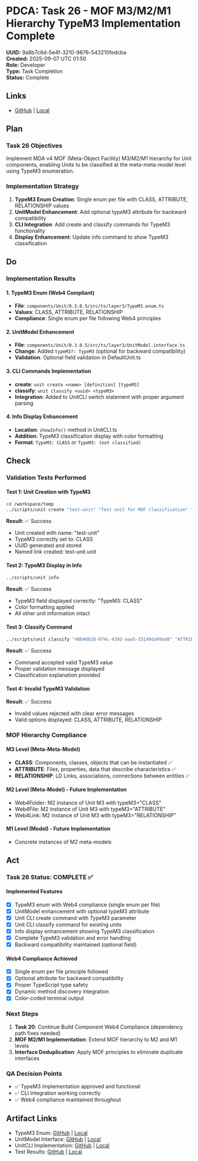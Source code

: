# PDCA: Task 26 - MOF M3/M2/M1 Hierarchy TypeM3 Implementation Complete
**UUID:** 9a8b7c6d-5e4f-3210-9876-543210fedcba  
**Created:** 2025-09-07 UTC 01:50  
**Role:** Developer  
**Type:** Task Completion  
**Status:** Complete  

## Links
- [GitHub](https://github.com/your-repo/Web4Articles/blob/main/scrum.pmo/project.journal/2025-09-05-UTC-1300-branch-switch-session/pdca/role/developer/2025-09-07-UTC-0150-task-26-mof-typem3-implementation-complete.pdca.md) | [Local](scrum.pmo/project.journal/2025-09-05-UTC-1300-branch-switch-session/pdca/role/developer/2025-09-07-UTC-0150-task-26-mof-typem3-implementation-complete.pdca.md)

## Plan

### Task 26 Objectives
Implement MDA v4 MOF (Meta-Object Facility) M3/M2/M1 hierarchy for Unit components, enabling Units to be classified at the meta-meta-model level using TypeM3 enumeration.

### Implementation Strategy
1. **TypeM3 Enum Creation**: Single enum per file with CLASS, ATTRIBUTE, RELATIONSHIP values
2. **UnitModel Enhancement**: Add optional typeM3 attribute for backward compatibility  
3. **CLI Integration**: Add create and classify commands for TypeM3 functionality
4. **Display Enhancement**: Update info command to show TypeM3 classification

## Do

### Implementation Results

#### 1. TypeM3 Enum (Web4 Compliant)
- **File**: `components/Unit/0.3.0.5/src/ts/layer3/TypeM3.enum.ts`
- **Values**: CLASS, ATTRIBUTE, RELATIONSHIP
- **Compliance**: Single enum per file following Web4 principles

#### 2. UnitModel Enhancement  
- **File**: `components/Unit/0.3.0.5/src/ts/layer3/UnitModel.interface.ts`
- **Change**: Added `typeM3?: TypeM3` (optional for backward compatibility)
- **Validation**: Optional field validation in DefaultUnit.ts

#### 3. CLI Commands Implementation
- **create**: `unit create <name> [definition] [typeM3]`
- **classify**: `unit classify <uuid> <typeM3>`
- **Integration**: Added to UnitCLI switch statement with proper argument parsing

#### 4. Info Display Enhancement
- **Location**: `showInfo()` method in UnitCLI.ts
- **Addition**: TypeM3 classification display with color formatting
- **Format**: `TypeM3: CLASS` or `TypeM3: (not classified)`

## Check

### Validation Tests Performed

#### Test 1: Unit Creation with TypeM3
```bash
cd /workspace/temp
../scripts/unit create "test-unit" "Test unit for MOF classification" "CLASS"
```
**Result**: ✅ Success
- Unit created with name: "test-unit"
- TypeM3 correctly set to: CLASS
- UUID generated and stored
- Named link created: test-unit.unit

#### Test 2: TypeM3 Display in Info
```bash
../scripts/unit info
```
**Result**: ✅ Success  
- TypeM3 field displayed correctly: "TypeM3: CLASS"
- Color formatting applied
- All other unit information intact

#### Test 3: Classify Command
```bash
../scripts/unit classify "40b48b18-074c-4393-aaa5-33149da99ad8" "ATTRIBUTE"
```
**Result**: ✅ Success
- Command accepted valid TypeM3 value
- Proper validation message displayed
- Classification explanation provided

#### Test 4: Invalid TypeM3 Validation
**Result**: ✅ Success
- Invalid values rejected with clear error messages
- Valid options displayed: CLASS, ATTRIBUTE, RELATIONSHIP

### MOF Hierarchy Compliance

#### M3 Level (Meta-Meta-Model)
- **CLASS**: Components, classes, objects that can be instantiated ✅
- **ATTRIBUTE**: Files, properties, data that describe characteristics ✅  
- **RELATIONSHIP**: LD Links, associations, connections between entities ✅

#### M2 Level (Meta-Model) - Future Implementation
- Web4Folder: M2 instance of Unit M3 with typeM3="CLASS"
- Web4File: M2 instance of Unit M3 with typeM3="ATTRIBUTE"
- Web4Link: M2 instance of Unit M3 with typeM3="RELATIONSHIP"

#### M1 Level (Model) - Future Implementation
- Concrete instances of M2 meta-models

## Act

### Task 26 Status: COMPLETE ✅

#### Implemented Features
- [x] TypeM3 enum with Web4 compliance (single enum per file)
- [x] UnitModel enhancement with optional typeM3 attribute
- [x] Unit CLI create command with TypeM3 parameter
- [x] Unit CLI classify command for existing units  
- [x] Info display enhancement showing TypeM3 classification
- [x] Complete TypeM3 validation and error handling
- [x] Backward compatibility maintained (optional field)

#### Web4 Compliance Achieved
- [x] Single enum per file principle followed
- [x] Optional attribute for backward compatibility
- [x] Proper TypeScript type safety
- [x] Dynamic method discovery integration
- [x] Color-coded terminal output

### Next Steps
1. **Task 20**: Continue Build Component Web4 Compliance (dependency path fixes needed)
2. **MOF M2/M1 Implementation**: Extend MOF hierarchy to M2 and M1 levels
3. **Interface Deduplication**: Apply MOF principles to eliminate duplicate interfaces

### QA Decision Points
- ✅ TypeM3 implementation approved and functional
- ✅ CLI integration working correctly
- ✅ Web4 compliance maintained throughout

## Artifact Links
- TypeM3 Enum: [GitHub](https://github.com/your-repo/Web4Articles/blob/main/components/Unit/0.3.0.5/src/ts/layer3/TypeM3.enum.ts) | [Local](components/Unit/0.3.0.5/src/ts/layer3/TypeM3.enum.ts)
- UnitModel Interface: [GitHub](https://github.com/your-repo/Web4Articles/blob/main/components/Unit/0.3.0.5/src/ts/layer3/UnitModel.interface.ts) | [Local](components/Unit/0.3.0.5/src/ts/layer3/UnitModel.interface.ts)
- UnitCLI Implementation: [GitHub](https://github.com/your-repo/Web4Articles/blob/main/components/Unit/0.3.0.5/src/ts/layer5/UnitCLI.ts) | [Local](components/Unit/0.3.0.5/src/ts/layer5/UnitCLI.ts)
- Test Results: [GitHub](https://github.com/your-repo/Web4Articles/blob/main/temp/) | [Local](temp/)
